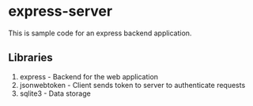 # express-server
This is sample code for an express backend application.

## Libraries
1. express - Backend for the web application
2. jsonwebtoken - Client sends token to server to authenticate requests
3. sqlite3 - Data storage
